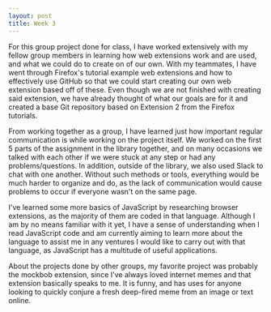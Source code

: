 ```yaml
---
layout: post
title: Week 3
---
```


For this group project done for class, I have worked extensively with my fellow group members in learning how web extensions work and are used, and what we could do to create on of our own. With my teammates, I have went through Firefox's tutorial example web extensions and how to effectively use GitHub so that we could start creating our own web extension based off of these. Even though we are not finished with creating said extension, we have already thought of what our goals are for it and created a base Git repository based on Extension 2 from the Firefox tutorials. 

From working together as a group, I have learned just how important regular communication is while working on the project itself. We worked on the first 5 parts of the assignment in the library together, and on many occasions we talked with each other if we were stuck at any step or had any problems/questions. In addition, outside of the library, we also used Slack to chat with one another. Without such methods or tools, everything would be much harder to organize and do, as the lack of communication would cause problems to occur if everyone wasn't on the same page.

I've learned some more basics of JavaScript by researching browser extensions, as the majority of them are coded in that language. Although I am by no means familiar with it yet, I have a sense of understanding when I read JavaScript code and am currently aiming to learn more about the language to assist me in any ventures I would like to carry out with that language, as JavaScript has a multitude of useful applications. 

About the projects done by other groups, my favorite project was probably the mockbob extension, since I've always loved internet memes and that extension basically speaks to me. It is funny, and has uses for anyone looking to quickly conjure a fresh deep-fired meme from an image or text online.
